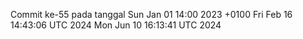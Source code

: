 Commit ke-55 pada tanggal Sun Jan 01 14:00 2023 +0100
Fri Feb 16 14:43:06 UTC 2024
Mon Jun 10 16:13:41 UTC 2024
